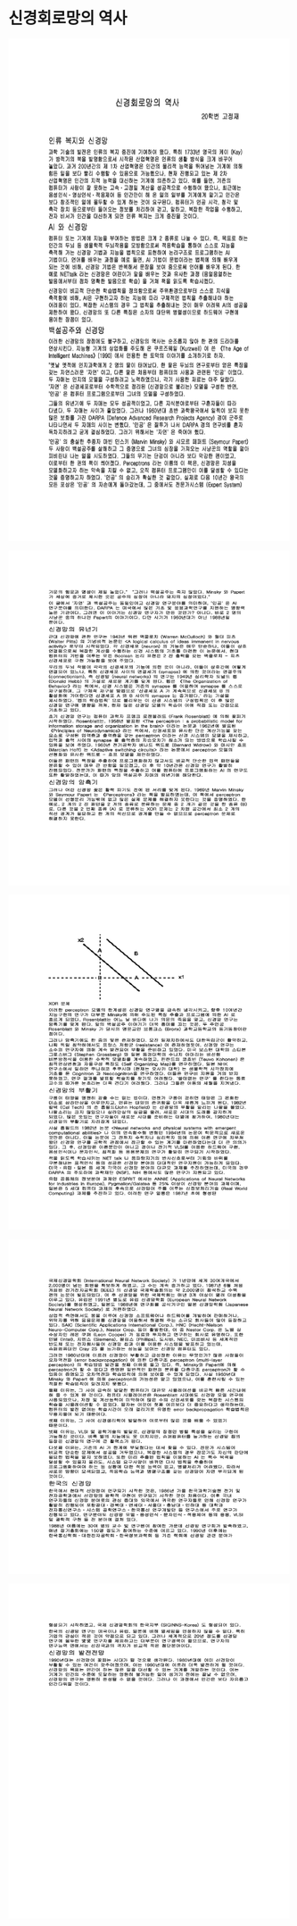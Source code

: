 # **신경회로망의 역사** 

<p align="left" margin=100>  <img src="https://github.com/kjj3436/industrial-AI/blob/master/images/2021-04-07신경회로망의역사1.png"  width="800" height="900"> </p>
<p align="left" margin=100>  <img src="https://github.com/kjj3436/industrial-AI/blob/master/images/2021-04-07신경회로망의역사2.png"  width="900" height="600"> </p>
<p align="left" margin=100>  <img src="https://github.com/kjj3436/industrial-AI/blob/master/images/2021-04-07신경회로망의역사3.png"  width="900" height="600"> </p>
<p align="left" margin=100>  <img src="https://github.com/kjj3436/industrial-AI/blob/master/images/2021-04-07신경회로망의역사4.png"  width="900" height="600"> </p>
<p align="left" margin=100>  <img src="https://github.com/kjj3436/industrial-AI/blob/master/images/2021-04-07신경회로망의역사5.png"  width="900" height="600"> </p>
